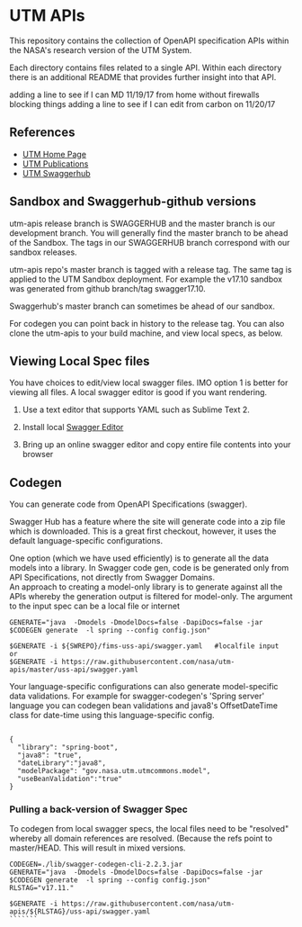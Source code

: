# UTM APIs

This repository contains the collection of OpenAPI specification APIs within the NASA's research version of the UTM System.

Each directory contains files related to a single API.  Within each directory there is an additional README that provides further insight into that API.

adding a line to see if I can MD 11/19/17 from home without firewalls blocking things
adding a line to see if I can edit from carbon on 11/20/17

## References

- [UTM Home Page](https://utm.arc.nasa.gov/)
- [UTM Publications](https://utm.arc.nasa.gov/documents.shtml)
- [UTM Swaggerhub](https://app.swaggerhub.com/organizations/utm)


## Sandbox and Swaggerhub-github versions

utm-apis release branch is SWAGGERHUB and the master branch is our development branch.  You will generally find the master branch to be ahead of the Sandbox.  The tags in our SWAGGERHUB branch correspond with our sandbox releases.

utm-apis repo's master branch is tagged with a release tag.  The same tag is applied to the UTM Sandbox deployment. 
For example the v17.10 sandbox was generated from github branch/tag swagger17.10.

Swaggerhub's master branch can sometimes be ahead of our sandbox.

For codegen you can point back in history to the release tag.  You can also clone the utm-apis to your build machine, and view local specs, as below.



## Viewing Local Spec files

You have choices to edit/view local swagger files. IMO option 1 is better for viewing all files.  A local swagger editor is good if you want rendering. 

1. Use a text editor that supports YAML such as Sublime Text 2.

2. Install local [Swagger Editor](https://swagger.io/swagger-editor/)


3. Bring up an online swagger editor and copy entire file contents into your browser


## Codegen 

You can generate code from OpenAPI Specifications (swagger).  

Swagger Hub has a feature where the site will generate code into a zip file which is downloaded. 
This is a great first checkout, however, it uses the default language-specific configurations. 

One option (which we have used efficiently) is to generate all the data models into a library.
In Swagger code gen, code is be generated only from API Specifications, not directly from Swagger Domains.  
An approach to creating a model-only library is to generate against all the APIs whereby the generation 
output is filtered for model-only.
The argument to the input spec can be a local file or internet

````````
GENERATE="java  -Dmodels -DmodelDocs=false -DapiDocs=false -jar $CODEGEN generate  -l spring --config config.json"

$GENERATE -i ${SWREPO}/fims-uss-api/swagger.yaml   #localfile input
or
$GENERATE -i https://raw.githubusercontent.com/nasa/utm-apis/master/uss-api/swagger.yaml

````````

Your language-specific configurations can also generate model-specific data validations.
For example for swagger-codegen's 'Spring server' language you can codegen bean validations
and java8's OffsetDateTime class for date-time using this language-specific config. 

````````

{
  "library": "spring-boot",
  "java8": "true",
  "dateLibrary":"java8",
  "modelPackage": "gov.nasa.utm.utmcommons.model",
  "useBeanValidation":"true"
}

````````

### Pulling a back-version of Swagger Spec

To codegen from local swagger specs, the local files need to be "resolved"  whereby
all domain references are resolved.  (Because the refs point to master/HEAD. This will result in mixed versions. 

`````````
CODEGEN=./lib/swagger-codegen-cli-2.2.3.jar
GENERATE="java  -Dmodels -DmodelDocs=false -DapiDocs=false -jar $CODEGEN generate  -l spring --config config.json"
RLSTAG="v17.11."

$GENERATE -i https://raw.githubusercontent.com/nasa/utm-apis/${RLSTAG}/uss-api/swagger.yaml
```````
